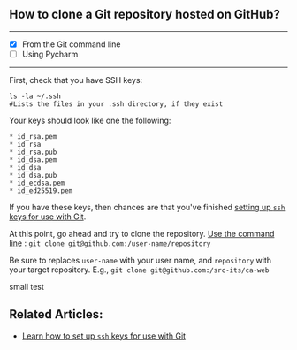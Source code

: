 ## How to clone a Git repository hosted on GitHub?

---
- [x] From the Git command line
- [ ] Using Pycharm

---

First, check that you have SSH keys:

    ls -la ~/.ssh
    #Lists the files in your .ssh directory, if they exist


Your keys should look like one the following:

```
* id_rsa.pem
* id_rsa
* id_rsa.pub
* id_dsa.pem
* id_dsa
* id_dsa.pub
* id_ecdsa.pem
* id_ed25519.pem
```

If you have these keys, then chances are that you've finished [setting up `ssh` keys for use with Git](https://github.com/src-its/ca-web/blob/master/content/git_ssh-setup.md).

At this point, go ahead and try to clone the repository.  [Use the command line]() : `git clone git@github.com:/user-name/repository`

Be sure to replaces `user-name` with your user name, and `repository` with your target repository. E.g., `git clone git@github.com:/src-its/ca-web`

small test


## Related Articles:

* [Learn how to set up `ssh` keys for use with Git](https://github.com/src-its/ca-web/blob/master/content/git_ssh-setup.md)
